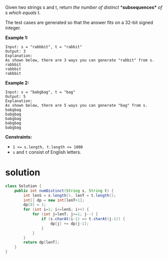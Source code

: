 Given two strings s and t, return *the number of distinct* ***subsequences\*** *of* s *which equals* t.

The test cases are generated so that the answer fits on a 32-bit signed integer.

 

**Example 1:**

```
Input: s = "rabbbit", t = "rabbit"
Output: 3
Explanation:
As shown below, there are 3 ways you can generate "rabbit" from s.
rabbbit
rabbbit
rabbbit
```

**Example 2:**

```
Input: s = "babgbag", t = "bag"
Output: 5
Explanation:
As shown below, there are 5 ways you can generate "bag" from s.
babgbag
babgbag
babgbag
babgbag
babgbag
```

 

**Constraints:**

- `1 <= s.length, t.length <= 1000`
- `s` and `t` consist of English letters.

# solution

```java
class Solution {
    public int numDistinct(String s, String t) {
        int lenS = s.length(), lenT = t.length();
        int[] dp = new int[lenT+1];
        dp[0] = 1;
        for (int i=1; i<=lenS; i++) {
            for (int j=lenT; j>=1; j--) {
                if (s.charAt(i-1) == t.charAt(j-1)) {
                    dp[j] += dp[j-1];
                }
            }
        }
        return dp[lenT];
    }
}
```

